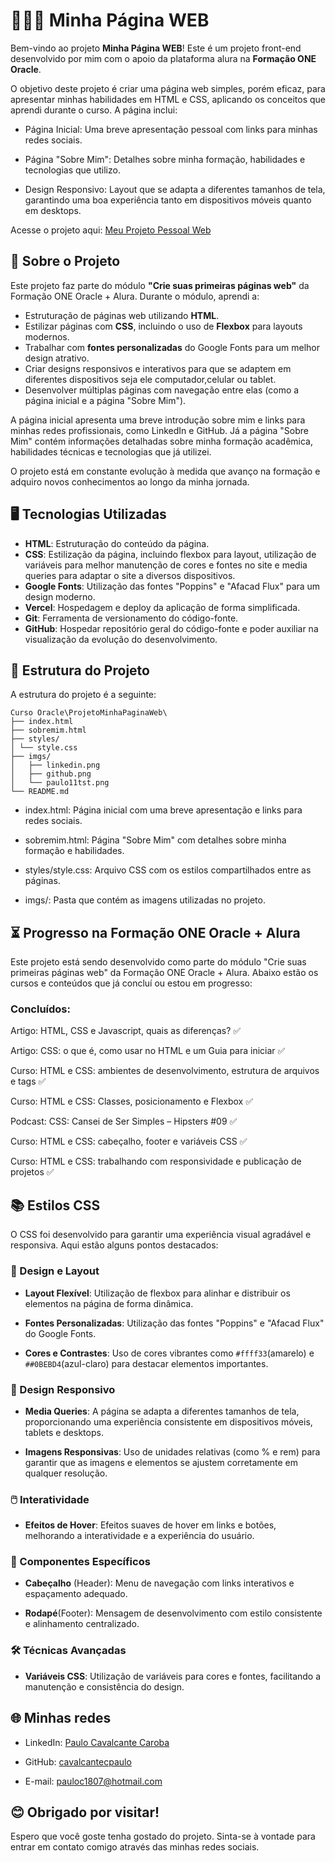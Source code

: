 # 👨🏽‍💻 Minha Página WEB

Bem-vindo ao projeto **Minha Página WEB**! Este é um projeto front-end desenvolvido por mim com o apoio da plataforma alura na **Formação ONE Oracle**.

O objetivo deste projeto é criar uma página web simples, porém eficaz, para apresentar minhas habilidades em HTML e CSS, aplicando os conceitos que aprendi durante o curso. A página inclui:

- Página Inicial: Uma breve apresentação pessoal com links para minhas redes sociais.

- Página "Sobre Mim": Detalhes sobre minha formação, habilidades e tecnologias que utilizo.

- Design Responsivo: Layout que se adapta a diferentes tamanhos de tela, garantindo uma boa experiência tanto em dispositivos móveis quanto em desktops.

Acesse o projeto aqui: [Meu Projeto Pessoal Web](https://minha-pagina-pc.vercel.app/)


## 📄 Sobre o Projeto

Este projeto faz parte do módulo **"Crie suas primeiras páginas web"** da Formação ONE Oracle + Alura. Durante o módulo, aprendi a:

- Estruturação de páginas web utilizando **HTML**.
- Estilizar páginas com **CSS**, incluindo o uso de **Flexbox** para layouts modernos.
- Trabalhar com **fontes personalizadas** do Google Fonts para um melhor design atrativo.
- Criar designs responsivos e interativos para que se adaptem em diferentes dispositivos seja ele computador,celular ou tablet.
- Desenvolver múltiplas páginas com navegação entre elas (como a página inicial e a página "Sobre Mim").

A página inicial apresenta uma breve introdução sobre mim e links para minhas redes profissionais, como LinkedIn e GitHub. Já a página "Sobre Mim" contém informações detalhadas sobre minha formação acadêmica, habilidades técnicas e tecnologias que já utilizei.
 
O projeto está em constante evolução à medida que avanço na formação e adquiro novos conhecimentos ao longo da minha jornada.


## 🖥️ Tecnologias Utilizadas

- **HTML**: Estruturação do conteúdo da página.
- **CSS**: Estilização da página, incluindo flexbox para layout, utilização de variáveis para melhor manutenção de cores e fontes no site e media queries para adaptar o site a diversos dispositivos.
- **Google Fonts**: Utilização das fontes "Poppins" e "Afacad Flux" para um design moderno.
- **Vercel**: Hospedagem e deploy da aplicação de forma simplificada.
- **Git**: Ferramenta de versionamento do código-fonte.
- **GitHub**: Hospedar repositório geral do código-fonte e poder auxiliar na visualização da evolução do desenvolvimento.

## 📌 Estrutura do Projeto

A estrutura do projeto é a seguinte:
```
Curso Oracle\ProjetoMinhaPaginaWeb\
├── index.html
├── sobremim.html
├── styles/
│ └── style.css
├── imgs/
│   ├── linkedin.png
│   ├── github.png
│   └── paulo11tst.png
└── README.md
```
- index.html: Página inicial com uma breve apresentação e links para redes sociais.

- sobremim.html: Página "Sobre Mim" com detalhes sobre minha formação e habilidades.
- styles/style.css: Arquivo CSS com os estilos compartilhados entre as páginas.

- imgs/: Pasta que contém as imagens utilizadas no projeto.


## ⏳ Progresso na Formação ONE Oracle + Alura
Este projeto está sendo desenvolvido como parte do módulo "Crie suas primeiras páginas web" da Formação ONE Oracle + Alura. Abaixo estão os cursos e conteúdos que já concluí ou estou em progresso:

### Concluídos:
Artigo: HTML, CSS e Javascript, quais as diferenças? ✅

Artigo: CSS: o que é, como usar no HTML e um Guia para iniciar ✅

Curso: HTML e CSS: ambientes de desenvolvimento, estrutura de arquivos e tags ✅

Curso: HTML e CSS: Classes, posicionamento e Flexbox ✅

Podcast: CSS: Cansei de Ser Simples – Hipsters #09 ✅

Curso: HTML e CSS: cabeçalho, footer e variáveis CSS ✅

Curso: HTML e CSS: trabalhando com responsividade e publicação de projetos ✅


## 📚 Estilos CSS

O CSS foi desenvolvido para garantir uma experiência visual agradável e responsiva. Aqui estão alguns pontos destacados:

### 🎨 Design e Layout
- **Layout Flexível**: Utilização de flexbox para alinhar e distribuir os elementos na página de forma dinâmica.

- **Fontes Personalizadas**: Utilização das fontes "Poppins" e "Afacad Flux" do Google Fonts.

- **Cores e Contrastes**: Uso de cores vibrantes como `#ffff33`(amarelo) e `##0BEBD4`(azul-claro) para destacar elementos importantes.


### 📱 Design Responsivo

- **Media Queries**: A página se adapta a diferentes tamanhos de tela, proporcionando uma experiência consistente em dispositivos móveis, tablets e desktops.

- **Imagens Responsivas**: Uso de unidades relativas (como % e rem) para garantir que as imagens e elementos se ajustem corretamente em qualquer resolução.

### 🖱️ Interatividade

- **Efeitos de Hover**: Efeitos suaves de hover em links e botões, melhorando a interatividade e a experiência do usuário.

### 🧩 Componentes Específicos

- **Cabeçalho** (Header): Menu de navegação com links interativos e espaçamento adequado.

- **Rodapé**(Footer): Mensagem de desenvolvimento com estilo consistente e alinhamento centralizado.

### 🛠️ Técnicas Avançadas

- **Variáveis CSS**: Utilização de variáveis para cores e fontes, facilitando a manutenção e consistência do design.

## 🌐 Minhas redes

- LinkedIn: [Paulo Cavalcante Caroba](https://www.linkedin.com/in/paulocavalcantec/)

- GitHub: [cavalcantecpaulo](https://github.com/cavalcantecpaulo)

- E-mail: pauloc1807@hotmail.com

## 😊 Obrigado por visitar! 

Espero que você goste tenha gostado do projeto. Sinta-se à vontade para entrar em contato comigo através das minhas redes sociais.